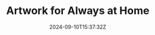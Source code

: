 ---
title: "Artwork for Always at Home"
date: 2024-09-10T15:37:32Z
type: link
weight: 4

thumbnail: "/img/thumbnail/always_at_home.jpg"
link: "https://www.bbc.co.uk/sounds/brand/p0k16myg"
---